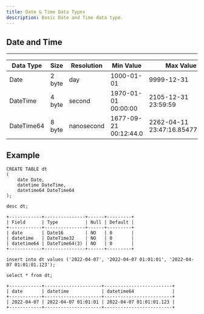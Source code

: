 ```yaml
---
title: Date & Time Data Types
description: Basic Date and Time data type.
---
```


## Date and Time

---
| Data Type             | Size    |  Resolution | Min Value             | Max Value                     | Precision              |
| ----------------------| ------- |  ---------- | --------------------- |------------------------------ | ---------------------- |
| Date                  | 2 byte  |  day        | 1000-01-01            | 9999-12-31                    | YYYY-MM-DD             |
| DateTime              | 4 byte  |  second     | 1970-01-01 00:00:00   | 2105-12-31 23:59:59           | YYYY-MM-DD hh:mm:ss    |
| DateTime64            | 8 byte  |  nanosecond | 1677-09-21 00:12:44.0 | 2262-04-11 23:47:16.854775804 | YYYY-MM-DD hh:mm:ss.ff |

## Example
```text title='mysql>'
CREATE TABLE dt
(
    date Date,
    datetime DateTime,
    datetime64 DateTime64
);
```

```text title='mysql>'
desc dt;
```
```
+------------+---------------+------+---------+
| Field      | Type          | Null | Default |
+------------+---------------+------+---------+
| date       | Date16        | NO   | 0       |
| datetime   | DateTime32    | NO   | 0       |
| datetime64 | DateTime64(3) | NO   | 0       |
+------------+---------------+------+---------+
```

```text title='mysql>'
insert into dt values ('2022-04-07', '2022-04-07 01:01:01', '2022-04-07 01:01:01.123');
```

```text title='mysql>'
select * from dt;
```
```
+------------+---------------------+-------------------------+
| date       | datetime            | datetime64              |
+------------+---------------------+-------------------------+
| 2022-04-07 | 2022-04-07 01:01:01 | 2022-04-07 01:01:01.123 |
+------------+---------------------+-------------------------+
```
